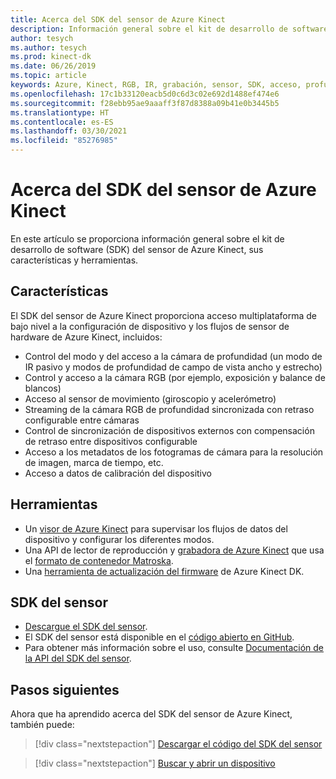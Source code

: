 ```yaml
---
title: Acerca del SDK del sensor de Azure Kinect
description: Información general sobre el kit de desarrollo de software (SDK) del sensor de Azure Kinect, sus características y herramientas.
author: tesych
ms.author: tesych
ms.prod: kinect-dk
ms.date: 06/26/2019
ms.topic: article
keywords: Azure, Kinect, RGB, IR, grabación, sensor, SDK, acceso, profundidad, vídeo, cámara, IMU, movimiento, sensor, sonido, micrófono, Matroska, SDK de sensor, descargar
ms.openlocfilehash: 17c1b33120eacb5d0c6d3c02e692d1488ef474e6
ms.sourcegitcommit: f28ebb95ae9aaaff3f87d8388a09b41e0b3445b5
ms.translationtype: HT
ms.contentlocale: es-ES
ms.lasthandoff: 03/30/2021
ms.locfileid: "85276985"
---
```

# <a name="about-azure-kinect-sensor-sdk"></a>Acerca del SDK del sensor de Azure Kinect

En este artículo se proporciona información general sobre el kit de desarrollo de software (SDK) del sensor de Azure Kinect, sus características y herramientas.

## <a name="features"></a>Características

El SDK del sensor de Azure Kinect proporciona acceso multiplataforma de bajo nivel a la configuración de dispositivo y los flujos de sensor de hardware de Azure Kinect, incluidos:

- Control del modo y del acceso a la cámara de profundidad (un modo de IR pasivo y modos de profundidad de campo de vista ancho y estrecho) 
- Control y acceso a la cámara RGB (por ejemplo, exposición y balance de blancos) 
- Acceso al sensor de movimiento (giroscopio y acelerómetro) 
- Streaming de la cámara RGB de profundidad sincronizada con retraso configurable entre cámaras 
- Control de sincronización de dispositivos externos con compensación de retraso entre dispositivos configurable 
- Acceso a los metadatos de los fotogramas de cámara para la resolución de imagen, marca de tiempo, etc. 
- Acceso a datos de calibración del dispositivo 

## <a name="tools"></a>Herramientas

- Un [visor de Azure Kinect](azure-kinect-viewer.md) para supervisar los flujos de datos del dispositivo y configurar los diferentes modos.
- Una API de lector de reproducción y [grabadora de Azure Kinect](azure-kinect-recorder.md) que usa el [formato de contenedor Matroska](record-file-format.md).
- Una [herramienta de actualización del firmware](azure-kinect-firmware-tool.md) de Azure Kinect DK.

## <a name="sensor-sdk"></a>SDK del sensor

- [Descargue el SDK del sensor](sensor-sdk-download.md).
- El SDK del sensor está disponible en el [código abierto en GitHub](https://github.com/microsoft/Azure-Kinect-Sensor-SDK).
- Para obtener más información sobre el uso, consulte [Documentación de la API del SDK del sensor](https://microsoft.github.io/Azure-Kinect-Sensor-SDK/master/index.html).

## <a name="next-steps"></a>Pasos siguientes

Ahora que ha aprendido acerca del SDK del sensor de Azure Kinect, también puede:
>[!div class="nextstepaction"]
>[Descargar el código del SDK del sensor](sensor-sdk-download.md)

>[!div class="nextstepaction"]
>[Buscar y abrir un dispositivo](find-then-open-device.md)
